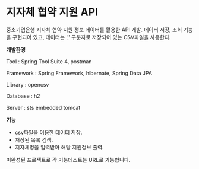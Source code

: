 # 지자체 협약 지원 API

중소기업은행 지자체 협약 지원 정보 데이터를 활용한 API 개발. 데이터 저장, 조회 기능을 구현되어 있고, 데이터는 ',' 구분자로 저장되어 있는 CSV파일을 사용한다.

  

  

  
**개발환경**

Tool : Spring Tool Suite 4, postman

Framework : Spring Framework, hibernate, Spring Data JPA

Library : opencsv

Database : h2

Server : sts embedded tomcat

  

  

  
**기능**

- csv파일을 이용한 데이터 저장.
- 저장된 목록 검색.
- 지자체명을 입력받아 해당 지원정보 출력.

미완성된 프로젝트로 각 기능테스트는 URL로 가능합니다.
